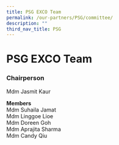 ```yaml
---
title: PSG EXCO Team
permalink: /our-partners/PSG/committee/
description: ""
third_nav_title: PSG
---
```

# **PSG EXCO Team**

### Chairperson

Mdm Jasmit Kaur

**Members**   
Mdm Suhaila Jamat   
Mdm Linggoe Lioe   
Mdm Doreen Goh    
Mdm Aprajita Sharma    
Mdm Candy Qiu